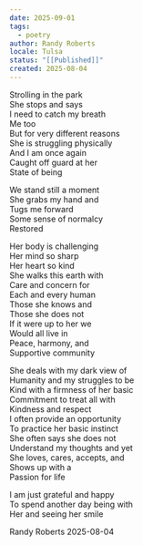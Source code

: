 ```yaml
---
date: 2025-09-01
tags:
  - poetry
author: Randy Roberts
locale: Tulsa
status: "[[Published]]"
created: 2025-08-04
---
```

Strolling in the park  
She stops and says  
I need to catch my breath  
Me too   
But for very different reasons  
She is struggling physically   
And I am once again   
Caught off guard at her   
State of being   
  
We stand still a moment   
She grabs my hand and  
Tugs me forward   
Some sense of normalcy   
Restored  
  
Her body is challenging   
Her mind so sharp    
Her heart so kind  
She walks this earth with   
Care and concern for  
Each and every human  
Those she knows and  
Those she does not  
If it were up to her we  
Would all live in   
Peace, harmony, and   
Supportive community   
  
She deals with my dark view of  
Humanity and my struggles to be  
Kind with a firmness of her basic   
Commitment to treat all with  
Kindness and respect   
I often provide an opportunity   
To practice her basic instinct   
She often says she does not   
Understand my thoughts and yet  
She loves, cares, accepts, and   
Shows up with a   
Passion for life  
  
I am just grateful and happy   
To spend another day being with  
Her and seeing her smile  
  
Randy Roberts 2025-08-04    
    